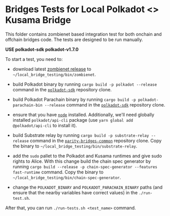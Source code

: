 # Bridges Tests for Local Polkadot <> Kusama Bridge

This folder contains zombienet based integration test for both onchain and offchain bridges code.
The tests are designed to be run manually.

**USE polkadot-sdk polkadot-v1.7.0**

To start a test, you need to:

- download latest [zombienet release](https://github.com/paritytech/zombienet/releases) to 
`~/local_bridge_testing/bin/zombienet`.

- build Polkadot binary by running `cargo build -p polkadot --release` command in the
[`polkadot-sdk`](https://github.com/paritytech/polkadot-sdk) repository clone.

- build Polkadot Parachain binary by running `cargo build -p polkadot-parachain-bin --release` command in the
[`polkadot-sdk`](https://github.com/paritytech/polkadot-sdk) repository clone.

- ensure that you have [`node`](https://nodejs.org/en) installed. Additionally, we'll need globally installed
`polkadot/api-cli` package (use `yarn global add @polkadot/api-cli` to install it).

- build Substrate relay by running `cargo build -p substrate-relay --release` command in the
[`parity-bridges-common`](https://github.com/paritytech/parity-bridges-common) repository clone. Copy the binary to `~/local_bridge_testing/bin/substrate-relay`.

- add the `sudo` pallet to the Polkadot and Kusama runtimes and give sudo rights to Alice. With this change build 
the chain spec generator by running `cargo build --release -p chain-spec-generator --features fast-runtime` 
command. Copy the binary to `~/local_bridge_testing/bin/chain-spec-generator`.

- change the `POLKADOT_BINARY` and `POLKADOT_PARACHAIN_BINARY` paths (and ensure that the nearby variables
have correct values) in the `./run-test.sh`.

After that, you can run `./run-tests.sh <test_name>` command.
